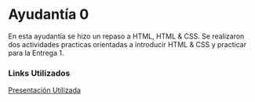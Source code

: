 # Ayudantía 0
En esta ayudantía se hizo un repaso a HTML, HTML & CSS.
Se realizaron dos actividades practicas orientadas a introducir HTML & CSS y practicar para la Entrega 1.

### Links Utilizados

[Presentación Utilizada](https://docs.google.com/presentation/d/15FmQmQZZocdklEa5i1ljMouSOuL_-ti_Esl4vmluP04/edit?usp=sharing)